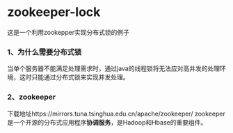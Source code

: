 # zookeeper-lock
这是一个利用zookepper实现分布式锁的例子
### 1、为什么需要分布式锁
当单个服务器不能满足处理需求时，通过java的线程锁将无法应对高并发的处理环境，这时只能通过分布式锁来实现并发处理。
### 2、zookeeper
下载地址https://mirrors.tuna.tsinghua.edu.cn/apache/zookeeper/
zookeeper是一个开源的分布式应用程序**协调服务**，是Hadoop和Hbase的重要组件。
